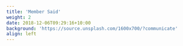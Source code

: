 ```yaml
---
title: 'Member Said'
weight: 2
date: 2018-12-06T09:29:16+10:00
background: 'https://source.unsplash.com/1600x700/?communicate'
align: left
---
```


